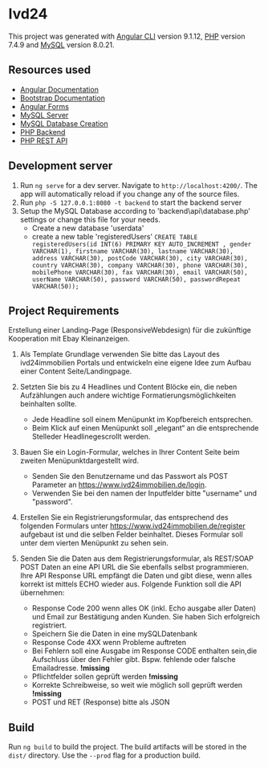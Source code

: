 # Ivd24

This project was generated with [Angular CLI](https://github.com/angular/angular-cli) version 9.1.12, [PHP](https://windows.php.net/download/) version 7.4.9 and [MySQL](https://dev.mysql.com/downloads/installer/) version 8.0.21.

## Resources used

- [Angular Documentation](https://angular.io/docs)
- [Bootstrap Documentation](https://getbootstrap.com/docs/4.5/getting-started/introduction/)
- [Angular Forms](https://www.tutorialspoint.com/angular4/angular4_forms.htm)
- [MySQL Server](https://dev.mysql.com/doc/refman/8.0/en/tutorial.html)
- [MySQL Database Creation](https://linuxize.com/post/how-to-show-databases-in-mysql/)
- [PHP Backend](https://www.techiediaries.com/angular/angular-9-php-mysql-database/)
- [PHP REST API](https://www.youtube.com/watch?v=OEWXbpUMODk&t=372s)

## Development server

1. Run `ng serve` for a dev server. Navigate to `http://localhost:4200/`. The app will automatically reload if you change any of the source files.
2. Run `php -S 127.0.0.1:8080 -t backend` to start the backend server
3. Setup the MySQL Database according to 'backend\api\database.php' settings or change this file for your needs.
   - Create a new database 'userdata'
   - create a new table 'registeredUsers' `CREATE TABLE registeredUsers(id INT(6) PRIMARY KEY AUTO_INCREMENT , gender VARCHAR(1), firstname VARCHAR(30), lastname VARCHAR(30), address VARCHAR(30), postCode VARCHAR(30), city VARCHAR(30), country VARCHAR(30), company VARCHAR(30), phone VARCHAR(30), mobilePhone VARCHAR(30), fax VARCHAR(30), email VARCHAR(50), userName VARCHAR(50), password VARCHAR(50), passwordRepeat VARCHAR(50));`

## Project Requirements

Erstellung einer Landing-Page (ResponsiveWebdesign) für die zukünftige Kooperation mit Ebay Kleinanzeigen.

1. Als Template Grundlage verwenden Sie bitte das Layout des ivd24immobilien Portals und entwickeln eine eigene Idee zum Aufbau einer Content Seite/Landingpage.

2. Setzten Sie bis zu 4 Headlines und Content Blöcke ein, die neben Aufzählungen auch andere wichtige Formatierungsmöglichkeiten beinhalten sollte.

   - Jede Headline soll einem Menüpunkt im Kopfbereich entsprechen.
   - Beim Klick auf einen Menüpunkt soll „elegant“ an die entsprechende Stelleder Headlinegescrollt werden.

3. Bauen Sie ein Login-Formular, welches in Ihrer Content Seite beim zweiten Menüpunktdargestellt wird.

   - Senden Sie den Benutzername und das Passwort als POST Parameter an https://www.ivd24immobilien.de/login.
   - Verwenden Sie bei den namen der Inputfelder bitte "username" und "password".

4. Erstellen Sie ein Registrierungsformular, das entsprechend des folgenden Formulars unter https://www.ivd24immobilien.de/register aufgebaut ist und die selben Felder beinhaltet. Dieses Formular soll unter dem vierten Menüpunkt zu sehen sein.

5. Senden Sie die Daten aus dem Registrierungsformular, als REST/SOAP POST Daten an eine API URL die Sie ebenfalls selbst programmieren. Ihre API Response URL empfängt die Daten und gibt diese, wenn alles korrekt ist mittels ECHO wieder aus. Folgende Funktion soll die API übernehmen:
   - Response Code 200 wenn alles OK (inkl. Echo ausgabe aller Daten) und Email zur Bestätigung anden Kunden. Sie haben Sich erfolgreich registriert.
   - Speichern Sie die Daten in eine mySQLDatenbank
   - Response Code 4XX wenn Probleme auftreten
   - Bei Fehlern soll eine Ausgabe im Response CODE enthalten sein,die Aufschluss über den Fehler gibt. Bspw. fehlende oder falsche Emailadresse. **!missing**
   - Pflichtfelder sollen geprüft werden **!missing**
   - Korrekte Schreibweise, so weit wie möglich soll geprüft werden **!missing**
   - POST und RET (Response) bitte als JSON

## Build

Run `ng build` to build the project. The build artifacts will be stored in the `dist/` directory. Use the `--prod` flag for a production build.
